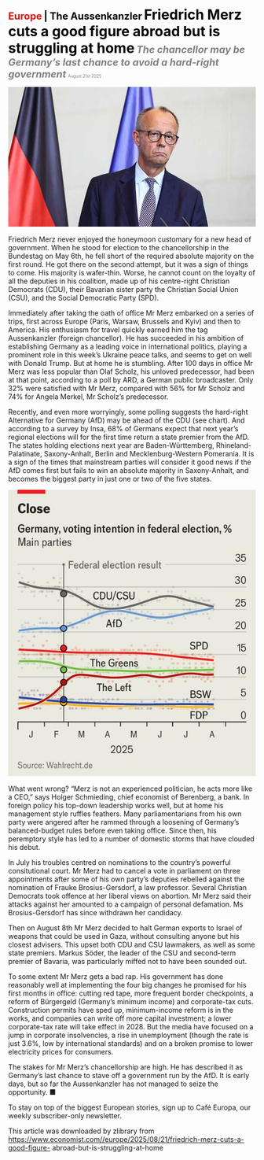 <span style="color:#E3120B; font-size:14.9pt; font-weight:bold;">Europe</span> <span style="color:#000000; font-size:14.9pt; font-weight:bold;">| The Aussenkanzler</span>
<span style="color:#000000; font-size:21.0pt; font-weight:bold;">Friedrich Merz cuts a good figure abroad but is struggling at home</span>
<span style="color:#808080; font-size:14.9pt; font-weight:bold; font-style:italic;">The chancellor may be Germany’s last chance to avoid a hard-right government</span>
<span style="color:#808080; font-size:6.2pt;">August 21st 2025</span>

![](../images/037_Friedrich_Merz_cuts_a_good_figure_abroad_but_is_struggling_a/p0157_img01.jpeg)

Friedrich Merz never enjoyed the honeymoon customary for a new head of government. When he stood for election to the chancellorship in the Bundestag on May 6th, he fell short of the required absolute majority on the first round. He got there on the second attempt, but it was a sign of things to come. His majority is wafer-thin. Worse, he cannot count on the loyalty of all the deputies in his coalition, made up of his centre-right Christian Democrats (CDU), their Bavarian sister party the Christian Social Union (CSU), and the Social Democratic Party (SPD).

Immediately after taking the oath of office Mr Merz embarked on a series of trips, first across Europe (Paris, Warsaw, Brussels and Kyiv) and then to America. His enthusiasm for travel quickly earned him the tag Aussenkanzler (foreign chancellor). He has succeeded in his ambition of establishing Germany as a leading voice in international politics, playing a prominent role in this week’s Ukraine peace talks, and seems to get on well with Donald Trump. But at home he is stumbling. After 100 days in office Mr Merz was less popular than Olaf Scholz, his unloved predecessor, had been at that point, according to a poll by ARD, a German public broadcaster. Only 32% were satisfied with Mr Merz, compared with 56% for Mr Scholz and 74% for Angela Merkel, Mr Scholz’s predecessor.

Recently, and even more worryingly, some polling suggests the hard-right Alternative for Germany (AfD) may be ahead of the CDU (see chart). And according to a survey by Insa, 68% of Germans expect that next year’s regional elections will for the first time return a state premier from the AfD. The states holding elections next year are Baden-Württemberg, Rhineland- Palatinate, Saxony-Anhalt, Berlin and Mecklenburg-Western Pomerania. It is a sign of the times that mainstream parties will consider it good news if the AfD comes first but fails to win an absolute majority in Saxony-Anhalt, and becomes the biggest party in just one or two of the five states.

![](../images/037_Friedrich_Merz_cuts_a_good_figure_abroad_but_is_struggling_a/p0158_img01.jpeg)

What went wrong? “Merz is not an experienced politician, he acts more like a CEO,” says Holger Schmieding, chief economist of Berenberg, a bank. In foreign policy his top-down leadership works well, but at home his management style ruffles feathers. Many parliamentarians from his own party were angered after he rammed through a loosening of Germany’s balanced-budget rules before even taking office. Since then, his peremptory style has led to a number of domestic storms that have clouded his debut.

In July his troubles centred on nominations to the country’s powerful consitutional court. Mr Merz had to cancel a vote in parliament on three appointments after some of his own party’s deputies rebelled against the nomination of Frauke Brosius-Gersdorf, a law professor. Several Christian Democrats took offence at her liberal views on abortion. Mr Merz said their attacks against her amounted to a campaign of personal defamation. Ms Brosius-Gersdorf has since withdrawn her candidacy.

Then on August 8th Mr Merz decided to halt German exports to Israel of weapons that could be used in Gaza, without consulting anyone but his closest advisers. This upset both CDU and CSU lawmakers, as well as some state premiers. Markus Söder, the leader of the CSU and second-term premier of Bavaria, was particularly miffed not to have been sounded out.

To some extent Mr Merz gets a bad rap. His government has done reasonably well at implementing the four big changes he promised for his first months in office: cutting red tape, more frequent border checkpoints, a reform of Bürgergeld (Germany’s minimum income) and corporate-tax cuts. Construction permits have sped up, minimum-income reform is in the works, and companies can write off more capital investment; a lower corporate-tax rate will take effect in 2028. But the media have focused on a jump in corporate insolvencies, a rise in unemployment (though the rate is just 3.6%, low by international standards) and on a broken promise to lower electricity prices for consumers.

The stakes for Mr Merz’s chancellorship are high. He has described it as Germany’s last chance to stave off a government run by the AfD. It is early days, but so far the Aussenkanzler has not managed to seize the opportunity. ■

To stay on top of the biggest European stories, sign up to Café Europa, our weekly subscriber-only newsletter.

This article was downloaded by zlibrary from https://www.economist.com//europe/2025/08/21/friedrich-merz-cuts-a-good-figure- abroad-but-is-struggling-at-home